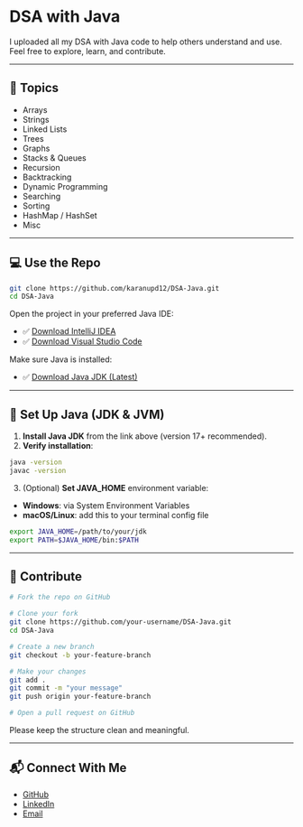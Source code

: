 # DSA with Java

I uploaded all my DSA with Java code to help others understand and use. Feel free to explore, learn, and contribute.

---

## 📂 Topics

- Arrays  
- Strings  
- Linked Lists  
- Trees  
- Graphs  
- Stacks & Queues  
- Recursion  
- Backtracking  
- Dynamic Programming  
- Searching  
- Sorting  
- HashMap / HashSet  
- Misc  

---

## 💻 Use the Repo

```bash
git clone https://github.com/karanupd12/DSA-Java.git
cd DSA-Java
````

Open the project in your preferred Java IDE:

* ✅ [Download IntelliJ IDEA](https://www.jetbrains.com/idea/download/)
* ✅ [Download Visual Studio Code](https://code.visualstudio.com/download)

Make sure Java is installed:

* ✅ [Download Java JDK (Latest)](https://www.oracle.com/java/technologies/javase-downloads.html)

---

## 🔧 Set Up Java (JDK & JVM)

1. **Install Java JDK** from the link above (version 17+ recommended).
2. **Verify installation**:

```bash
java -version
javac -version
```

3. (Optional) **Set JAVA\_HOME** environment variable:

* **Windows**: via System Environment Variables
* **macOS/Linux**: add this to your terminal config file

```bash
export JAVA_HOME=/path/to/your/jdk
export PATH=$JAVA_HOME/bin:$PATH
```

---

## 🤝 Contribute

```bash
# Fork the repo on GitHub

# Clone your fork
git clone https://github.com/your-username/DSA-Java.git
cd DSA-Java

# Create a new branch
git checkout -b your-feature-branch

# Make your changes
git add .
git commit -m "your message"
git push origin your-feature-branch

# Open a pull request on GitHub
```

Please keep the structure clean and meaningful.

---

## 📬 Connect With Me

* [GitHub](https://github.com/karanupd12)
* [LinkedIn](https://linkedin.com/in/karanupd12)
* [Email](mailto:karanupd12@gmail.com)

```
